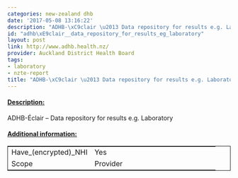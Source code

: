 ```yaml
---
categories: new-zealand dhb
date: '2017-05-08 13:16:22'
description: "ADHB-\xC9clair \u2013 Data repository for results e.g. Laboratory"
id: "adhb\xE9clair__data_repository_for_results_eg_laboratory"
layout: post
link: http://www.adhb.health.nz/
provider: Auckland District Health Board
tags:
- laboratory
- nzte-report
title: "ADHB-\xC9clair \u2013 Data repository for results e.g. Laboratory"
---
```



 <h4> <u>Description:</u> </h4>
ADHB-Éclair – Data repository for results e.g. Laboratory
 <h4> <u>Additional information:</u> </h4>
 <table style="border: 1px solid">
 <tr> <td width="40%">Have_(encrypted)_NHI</td> <td>Yes</td> </tr>
 <tr> <td width="40%">Scope</td> <td>Provider</td> </tr>
 </table>